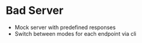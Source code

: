 # Bad Server
- Mock server with predefined responses
- Switch between modes for each endpoint via cli